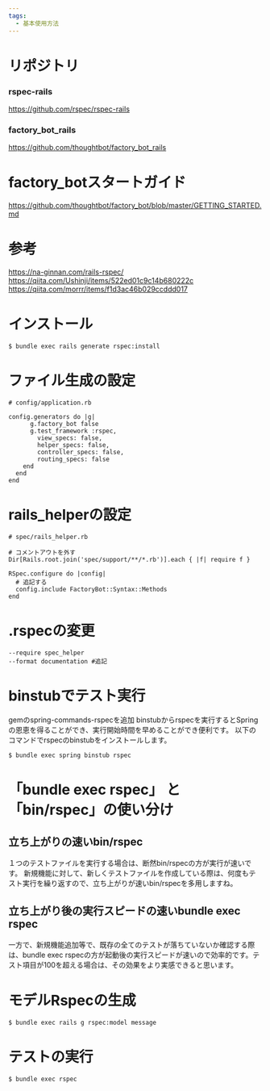 ```yaml
---
tags:
  - 基本使用方法
---
```


# リポジトリ
### rspec-rails
https://github.com/rspec/rspec-rails
### factory_bot_rails
https://github.com/thoughtbot/factory_bot_rails

# factory_botスタートガイド
https://github.com/thoughtbot/factory_bot/blob/master/GETTING_STARTED.md

# 参考
https://na-ginnan.com/rails-rspec/
https://qiita.com/Ushinji/items/522ed01c9c14b680222c
https://qiita.com/morrr/items/f1d3ac46b029ccddd017

# インストール
```
$ bundle exec rails generate rspec:install
```

# ファイル生成の設定
```
# config/application.rb

config.generators do |g|
      g.factory_bot false
      g.test_framework :rspec,
        view_specs: false,
        helper_specs: false,
        controller_specs: false,
        routing_specs: false
    end
  end
end
```
# rails_helperの設定
```
# spec/rails_helper.rb

# コメントアウトを外す
Dir[Rails.root.join('spec/support/**/*.rb')].each { |f| require f }

RSpec.configure do |config|
  # 追記する
  config.include FactoryBot::Syntax::Methods
end
```

# .rspecの変更
```
--require spec_helper
--format documentation #追記
```

# binstubでテスト実行
gemのspring-commands-rspecを追加
binstubからrspecを実行するとSpringの恩恵を得ることができ、実行開始時間を早めることができ便利です。
以下のコマンドでrspecのbinstubをインストールします。
```
$ bundle exec spring binstub rspec
```

# 「bundle exec rspec」 と 「bin/rspec」の使い分け
## 立ち上がりの速いbin/rspec
１つのテストファイルを実行する場合は、断然bin/rspecの方が実行が速いです。
新規機能に対して、新しくテストファイルを作成している際は、何度もテスト実行を繰り返すので、立ち上がりが速いbin/rspecを多用しますね。
## 立ち上がり後の実行スピードの速いbundle exec rspec
一方で、新規機能追加等で、既存の全てのテストが落ちていないか確認する際は、bundle exec rspecの方が起動後の実行スピードが速いので効率的です。テスト項目が100を超える場合は、その効果をより実感できると思います。

# モデルRspecの生成
```
$ bundle exec rails g rspec:model message
```

# テストの実行
```
$ bundle exec rspec

```

